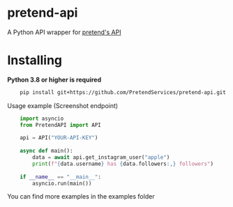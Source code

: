 pretend-api
==========

A Python API wrapper for [pretend's API](https://v1.pretend.best)

Installing
==========

**Python 3.8 or higher is required**

```sh
    pip install git+https://github.com/PretendServices/pretend-api.git 
```

Usage example (Screenshot endpoint)

```py 
    import asyncio
    from PretendAPI import API 
    
    api = API("YOUR-API-KEY")
    
    async def main():
        data = await api.get_instagram_user("apple")
        print(f"{data.username} has {data.followers:,} followers")
    
    if __name__ == "__main__":
        asyncio.run(main())
```

You can find more examples in the examples folder